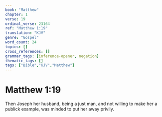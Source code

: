 ```yaml
---
book: "Matthew"
chapter: 1
verse: 19
ordinal_verse: 23164
ref: "Matthew 1:19"
translation: "KJV"
genre: "Gospel"
word_count: 24
topics: []
cross_references: []
grammar_tags: [inference-opener, negation]
thematic_tags: []
tags: ["Bible","KJV","Matthew"]
---
```


# Matthew 1:19

Then Joseph her husband, being a just man, and not willing to make her a publick example, was minded to put her away privily.
